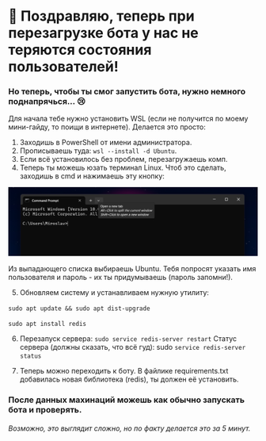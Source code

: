 # 🥳 Поздравляю, теперь при перезагрузке бота у нас не теряются состояния пользователей!


### Но теперь, чтобы ты смог запустить бота, нужно немного поднапрячься... 😢

Для начала тебе нужно установить WSL (если не получится по моему мини-гайду, то поищи в интернете). Делается это просто:
1) Заходишь в PowerShell от имени администратора.
2) Прописываешь туда: `wsl --install -d Ubuntu`.
3) Если всё установилось без проблем, перезагружаешь комп.
4) Теперь ты можешь юзать терминал Linux. Чтоб это сделать, заходишь в cmd и нажимаешь эту кнопку: 

![img.png](img.png)

Из выпадающего списка выбираешь Ubuntu. Тебя попросят указать имя пользователя и пароль - их ты придумываешь (пароль запомни!).

5) Обновляем систему и устанавливаем нужную утилиту:

`sudo apt update && sudo apt dist-upgrade`

`sudo apt install redis`

6) Перезапуск сервера: `sudo service redis-server restart`
Статус сервера (должны сказать, что всё гуд): sudo `service redis-server status`

7) Теперь можно переходить к боту. В файлике requirements.txt добавилась новая библиотека (redis), ты должен её установить.


### После данных махинаций можешь как обычно запускать бота и проверять.

###### Возможно, это выглядит сложно, но по факту делается это за 5 минут.
